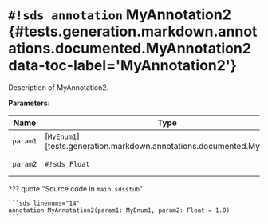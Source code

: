 # `#!sds annotation` MyAnnotation2 {#tests.generation.markdown.annotations.documented.MyAnnotation2 data-toc-label='MyAnnotation2'}

Description of MyAnnotation2.

**Parameters:**

| Name | Type | Description | Default |
|------|------|-------------|---------|
| `param1` | [`MyEnum1`][tests.generation.markdown.annotations.documented.MyEnum1] | Description of param1. | - |
| `param2` | `#!sds Float` | Description of param2. | `#!sds 1.0` |

??? quote "Source code in `main.sdsstub`"

    ```sds linenums="14"
    annotation MyAnnotation2(param1: MyEnum1, param2: Float = 1.0)
    ```
